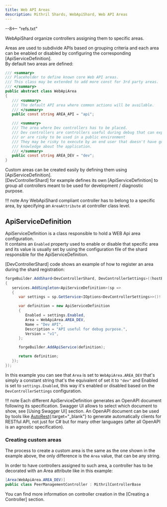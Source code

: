```yaml
---
title: Web API Areas
description: Mithril Shards, WebApiShard, Web API Areas
---
```


--8<-- "refs.txt"

WebApiShard organize controllers assigning them to specific areas.  

Areas are used to subdivide APIs based on grouping criteria and each area can be enabled or disabled by configuring the corresponding [ApiServiceDefinition].  
By default two areas are defined:

```c#
/// <summary>
/// Placeholder to define known core Web API areas.
/// This class may be extended to add more const for 3rd party areas.
/// </summary>
public abstract class WebApiArea
{
   /// <summary>
   /// The default API area where common actions will be available.
   /// </summary>
   public const string AREA_API = "api";

   /// <summary>
   /// The area where Dev controllers has to be placed.
   /// Dev controllers are controllers useful during debug that can expose internal details
   /// or are risky to be used in a public environment
   /// They may be risky to execute by an end user that doesn't have good technical details
   /// knowledge about the application.
   /// </summary>
   public const string AREA_DEV = "dev";
}
```



Custom areas can be created easily by defining them using [ApiServiceDefinition].  
[DevControllerShard] for example defines its own [ApiServiceDefinition] to group all controllers meant to be used for development / diagnostic purpose.

!!! note
	Any WebApiShard compliant controller has to belong to a specific area, by specifying an `AreaAttribute` at controller class level.



## ApiServiceDefinition

ApiServiceDefinition is a class responsible to hold a WEB Api area configuration.  
It contains an `Enabled` property used to enable or disable that specific area and its value is usually set by using the configuration file of the shard responsible for the ApiServiceDefinition.

[DevControllerShard] code shows an example of how to register an area during the shard registration:

```c#
forgeBuilder.AddShard<DevControllerShard, DevControllerSettings>((hostBuildContext, services) =>
{
   services.AddSingleton<ApiServiceDefinition>(sp =>
   {
      var settings = sp.GetService<IOptions<DevControllerSettings>>()!.Value;

      var definition = new ApiServiceDefinition
      {
         Enabled = settings.Enabled,
         Area = WebApiArea.AREA_DEV,
         Name = "Dev API",
         Description = "API useful for debug purpose.",
         Version = "v1",
      };

      forgeBuilder.AddApiService(definition);

      return definition;
   });
});
```

In this example you can see that `Area` is set to `WebApiArea.AREA_DEV` that's simply a constant string that's the equivalent of set it to `"dev"` and Enabled is set to `settings.Enabled`, this way it's enabled or disabled based on the `DevControllerSettings` configuration.

!!! note
	Each different ApiServiceDefinition generates an OpenAPI document following its specification.
	Swagger UI allows to select which document to show, see [Using Swagger UI] section.
	An OpenAPI document can be used by tools like [AutoRest](https://github.com/Azure/autorest){:target="_blank"} to generate automatically clients for RESTful API, not just for C# but for many other languages (after all OpenAPI is an agnostic specification).



### Creating custom areas

The process to create a custom area is the same as the one shown in the example above, the only difference is the `Area` value, that can be any string.

In order to have controllers assigned to such area, a controller has to be decorated with an Area attribute like in this example:

```c#
[Area(WebApiArea.AREA_DEV)]
public class PeerManagementController : MithrilControllerBase
```

You can find more information on controller creation in the [Creating a Controller] section.